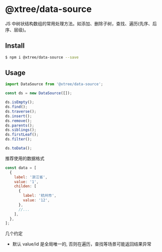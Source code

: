 # @xtree/data-source

JS 中树状结构数组的常用处理方法。如添加、删除子树，查找、遍历(先序、后序、层级)。

## Install

```bash
$ npm i @xtree/data-source --save
```

## Usage

```js
import DataSource from '@xtree/data-source';

const ds = new DataSource([]);

ds.isEmpty();
ds.find();
ds.traverse();
ds.insert();
ds.remove();
ds.parents();
ds.siblings();
ds.firstLeaf();
ds.filter();

ds.toData();
```

推荐使用的数据格式

```js
const data = [
  {
    label: '浙江省',
    value: '1',
    childen: [
      {
        label: '杭州市',
        value: '12',
      },
      //...
    ],
  },
];
```

几个约定

- 默认 value/id 是全局唯一的, 否则在遍历，查找等场景可能返回结果异常
